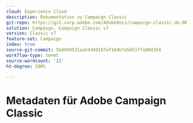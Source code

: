 ```yaml
---
cloud: Experience Cloud
description: Dokumentation zu Campaign Classic
git-repo: https://git.corp.adobe.com/AdobeDocs/campaign-classic.de-DE
solution: Campaign, Campaign Classic v7
version: Classic v7
feature-set: Campaign
index: true
source-git-commit: 5bd99d531aa54349187ef104b7a5d51ffa860354
workflow-type: tm+mt
source-wordcount: '12'
ht-degree: 100%

---
```



# Metadaten für Adobe Campaign Classic
